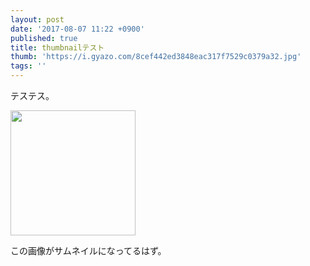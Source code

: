 ```yaml
---
layout: post
date: '2017-08-07 11:22 +0900'
published: true
title: thumbnailテスト
thumb: 'https://i.gyazo.com/8cef442ed3848eac317f7529c0379a32.jpg'
tags: ''
---
```

テステス。

<image src="https://i.gyazo.com/8cef442ed3848eac317f7529c0379a32.jpg" width="200px">

この画像がサムネイルになってるはず。